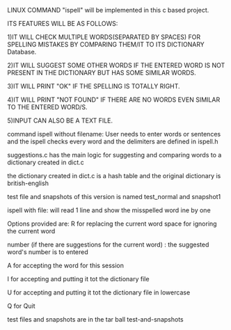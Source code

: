 LINUX COMMAND "ispell" will be implemented in this c based project.

ITS FEATURES WILL BE AS FOLLOWS:

1)IT WILL CHECK MULTIPLE WORDS(SEPARATED BY SPACES) FOR SPELLING MISTAKES BY COMPARING THEM/IT TO ITS DICTIONARY Database.

2)IT WILL SUGGEST SOME OTHER WORDS IF THE ENTERED WORD IS NOT PRESENT IN THE DICTIONARY BUT HAS SOME SIMILAR WORDS.

3)IT WILL PRINT "OK" IF THE SPELLING IS TOTALLY RIGHT.

4)IT WILL PRINT "NOT FOUND" IF THERE ARE NO WORDS EVEN SIMILAR TO THE ENTERED WORD/S.

5)INPUT CAN ALSO BE A TEXT FILE.

command ispell without filename:
User needs to enter words or sentences and the ispell checks every word and the delimiters are defined in ispell.h


suggestions.c has the main logic for suggesting and comparing words to a dictionary created in dict.c

the dictionary created in dict.c is a hash table and the original dictionary is british-english


test file and snapshots of this version is named test_normal and snapshot1


ispell with file:
will read 1 line and show the misspelled word ine by one

Options provided are:
 R for replacing the current word
 space for ignoring the current word

number (if there are suggestions for the current word) : the suggested word's number is to entered

A for accepting the word for this session

I for accepting and putting it tot the dictionary file

U for  accepting and putting it tot the dictionary file in lowercase

Q for Quit

test files and snapshots are in the tar ball test-and-snapshots
